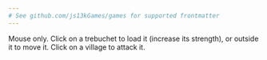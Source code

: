 ```yaml
---
# See github.com/js13kGames/games for supported frontmatter
---
```

Mouse only. Click on a trebuchet to load it (increase its strength), or outside it to move it. Click on a village to attack it.